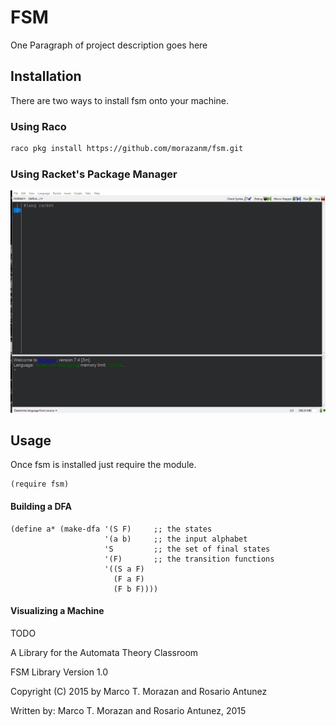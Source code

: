 # FSM

One Paragraph of project description goes here



## Installation
There are two ways to install fsm onto your machine.

### Using Raco

```bash
raco pkg install https://github.com/morazanm/fsm.git
```

### Using Racket's Package Manager
![Racket Package Manager Install](install.gif)



## Usage
Once fsm is installed just require the module. 
```racket
(require fsm)
```



#### Building a DFA
```racket
(define a* (make-dfa '(S F)     ;; the states
                     '(a b)     ;; the input alphabet
                     'S         ;; the set of final states
                     '(F)       ;; the transition functions
                     '((S a F)
                       (F a F)
                       (F b F))))
```


#### Visualizing a Machine 
TODO


A Library for the Automata Theory Classroom

FSM Library Version 1.0

Copyright (C) 2015 by Marco T. Morazan and Rosario Antunez

Written by: Marco T. Morazan and Rosario Antunez, 2015
